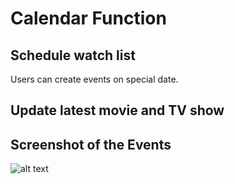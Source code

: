 # Calendar Function
## Schedule watch list
Users can create events on special date.
## Update latest movie and TV show



## Screenshot of the Events
![alt text](https://github.com/Arshitha/Entertainment-Tracking-system/blob/master/learnMod/April/fullcalendar-test/Screenshot/WechatIMG244.jpeg)
